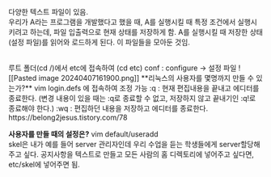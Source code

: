  다양한 텍스트 파일이 있음.   
 우리가 A라는 프로그램을 개발했다고 했을 때, A를 실행시킬 때 특정 조건에서 실행시키려고 하는데, 파일 입출력으로 현재 상태를 저장하게 함. A를 실행시킬 때 저장한 상태(설정 파일)를 읽어와 로드하게 된다. 이 파일들을 모아둔 것임.   
   
 <br>
 루트 폴더(cd /)에서 etc에 접속하여 (cd etc)   
 conf : configure -> 설정 파일   
 ![[Pasted image 20240407161900.png]] 
 **리눅스의 사용자를 몇명까지 만들 수 있는가?**   
 vim login.defs   
 에 접속하여 조정 가능   
 :q : 현재 편집내용을 끝내고 에디터를 종료한다. (변경 내용이 있을 때는 :q로 종료할 수 없고, 저장하지 않고 끝내기인 :q!로 종료해야 한다.)   
 :wq : 편집하던 내용을 저장하고 에디터를 종료한다.   
 https://belong2jesus.tistory.com/78
 
 **사용자를 만들 때의 설정은?**
 vim default/useradd   
 skel은 내가 예를 들어 server 관리자인데 우리 수업을 듣는 학생들에게 server할당해주고 싶다. 공지사항을 텍스트로 만들고 모든 사람의 홈 디렉토리에 넣어주고 싶다면,  etc/skel에 넣어주면 됨.